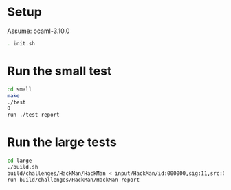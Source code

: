 # Setup
Assume: ocaml-3.10.0
```sh
. init.sh
```

# Run the small test
```sh
cd small
make
./test
0
run ./test report
```

# Run the large tests
```sh
cd large
./build.sh
build/challenges/HackMan/HackMan < input/HackMan/id:000000,sig:11,src:000129,op:havoc,rep:8
run build/challenges/HackMan/HackMan report
```
